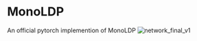 # MonoLDP
An official pytorch implemention of MonoLDP
![network_final_v1](https://github.com/user-attachments/assets/b2feea0a-ecbc-426c-87ec-c18254bb8911)

